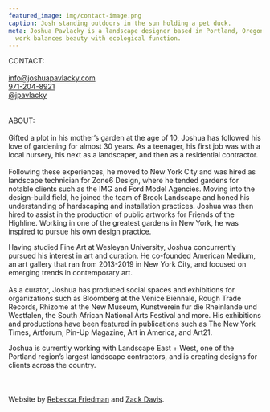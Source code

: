```yaml
---
featured_image: img/contact-image.png
caption: Josh standing outdoors in the sun holding a pet duck.
meta: Joshua Pavlacky is a landscape designer based in Portland, Oregon. His
  work balances beauty with ecological function.
---
```

CONTACT:\
\
[info@joshuapavlacky.com](mailto:info@joshuapavlacky.com)\
[971-204-8921](tel:+19712048921)\
[@﻿jpavlacky](https://www.instagram.com/jpavlacky/)\
\
\
ABOUT:\
\
Gifted a plot in his mother’s garden at the age of 10, Joshua has followed his love of gardening for almost 30 years. As a teenager, his first job was with a local nursery, his next as a landscaper, and then as a residential contractor. \
\
Following these experiences, he moved to New York City and was hired as landscape technician for Zone6 Design, where he tended gardens for notable clients such as the IMG and Ford Model Agencies. Moving into the design-build field, he joined the team of Brook Landscape and honed his understanding of hardscaping and installation practices. Joshua was then hired to assist in the production of public artworks for Friends of the Highline. Working in one of the greatest gardens in New York, he was inspired to pursue his own design practice.

Having studied Fine Art at Wesleyan University, Joshua concurrently pursued his interest in art and curation. He co-founded American Medium, an art gallery that ran from 2013-2019 in New York City, and focused on emerging trends in contemporary art. \
\
As a curator, Joshua has produced social spaces and exhibitions for organizations such as Bloomberg at the Venice Biennale, Rough Trade Records, Rhizome at the New Museum, Kunstverein fur die Rheinlande und Westfalen, the South African National Arts Festival and more. His exhibitions and productions have been featured in publications such as The New York Times, Artforum, Pin-Up Magazine, Art in America, and Art21.

Joshua is currently working with Landscape East + West, one of the Portland region’s largest landscape contractors, and is creating designs for clients across the country.\
\
\
\
W﻿ebsite by [Rebecca Friedman](http://rebecca-friedman.com/) and [Zack Davis](https://zackrdavis.github.io/).